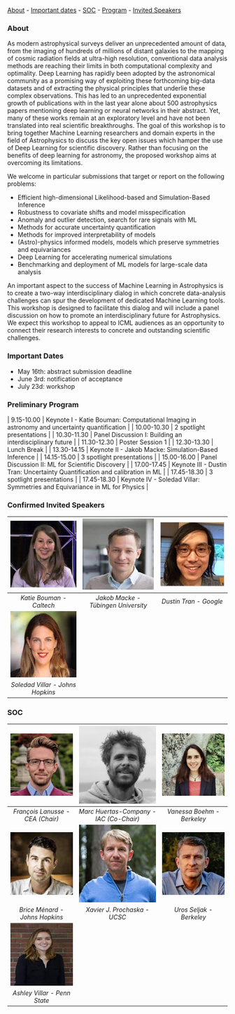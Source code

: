 [About](#about) - [Important dates](#important-dates) - [SOC](#soc) - [Program](#preliminary-program) - [Invited Speakers](#confirmed-invited-speakers)


### About

As modern astrophysical surveys deliver an unprecedented amount of data, from the imaging of hundreds of millions of distant galaxies to the mapping of cosmic radiation fields at ultra-high resolution, conventional data analysis methods are reaching their limits in both computational complexity and optimality. Deep Learning has rapidly been adopted by the astronomical community as a promising way of exploiting these forthcoming big-data datasets and of extracting the physical principles that underlie these complex observations. This has led to an unprecedented exponential growth of publications with in the last year alone about 500 astrophysics papers mentioning deep learning or neural networks in their abstract. Yet, many of these works remain at an exploratory level and have not been translated into real scientific breakthroughs.
The goal of this workshop is to bring together Machine Learning researchers and domain experts in the field of Astrophysics to discuss the key open issues which hamper the use of Deep Learning for scientific discovery.  Rather than focusing on the benefits of deep learning for astronomy, the proposed workshop aims at overcoming its limitations.

We welcome in particular submissions that target or report on the following problems:
- Efficient high-dimensional Likelihood-based and Simulation-Based Inference
- Robustness to covariate shifts and model misspecification
- Anomaly and outlier detection, search for rare signals with ML
- Methods for accurate uncertainty quantification
- Methods for improved interpretability of models
- (Astro)-physics informed models, models which preserve symmetries and equivariances
- Deep Learning for accelerating numerical simulations
- Benchmarking and deployment of ML models for large-scale data analysis

An important aspect to the success of Machine Learning in Astrophysics is to create a two-way interdisciplinary dialog in which concrete data-analysis challenges can spur the development of dedicated Machine Learning tools. This workshop is designed to facilitate this dialog and will include a panel discussion on how to promote an interdisciplinary future for Astrophysics.
We expect this workshop to appeal to ICML audiences as an opportunity to connect their research interests to concrete and outstanding scientific challenges. 

### Important Dates

- May 16th: abstract submission deadline 
- June 3rd: notification of acceptance
- July 23d: workshop 

### Preliminary Program

| 9.15-10.00  | Keynote I  - Katie Bouman: Computational Imaging in astronomy and uncertainty quantification |
| 10.00-10.30 | 2 spotlight presentations  |
| 10.30-11.30 | Panel Discussion I: Building an interdisciplinary future  |
| 11.30-12.30 | Poster Session 1  |
| 12.30-13.30 | Lunch Break  |
| 13.30-14.15 | Keynote II - Jakob Macke: Simulation-Based Inference  |
| 14.15-15.00 | 3 spotlight presentations |
| 15.00-16.00 | Panel Discussion II:  ML for Scientific Discovery |
| 17.00-17.45 | Keynote III  - Dustin Tran: Uncertainty Quantification and calibration in ML |
| 17.45-18.30 | 3 spotlight presentations |
| 17.45-18.30 | Keynote IV - Soledad Villar: Symmetries and Equivariance in ML for Physics |


### Confirmed Invited Speakers
| ![Katie Bouman](/assets/bouman.jpeg) | ![Jakob Macke](/assets/macke.jpeg) | ![Dustin Tran](/assets/tran.jpeg) 
|:--:|:--:|:--:|
|*Katie Bouman - Caltech*|*Jakob Macke - Tübingen University*|*Dustin Tran - Google*|
| ![Soledad Villar](/assets/svillar.jpeg) |
|*Soledad Villar - Johns Hopkins*|

### SOC

| ![François Lanusse](/assets/francois_lanusse_square2.png) | ![Marc Huertas-Company](/assets/huertas-company.png) | ![Vanessa Boehm](/assets/boehm.jpeg) 
|:--:|:--:|:--:|
|*François Lanusse - CEA (Chair)*|*Marc Huertas-Company - IAC (Co-Chair)*|*Vanessa Boehm - Berkeley*|
| ![Brice Menard](/assets/menard.jpeg) | ![Xavier J. Prochaska](/assets/X-prochaska.jpeg)|![Uros Seljak](/assets/slejak.jpeg)
|*Brice Ménard - Johns Hopkins*|*Xavier J. Prochaska - UCSC*|*Uros Seljak - Berkeley*|
| ![Ashley Villar](/assets/villar.jpeg) |
|*Ashley Villar - Penn State*|
